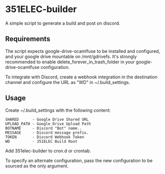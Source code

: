 # 351ELEC-builder
A simple script to generate a build and post on discord.

## Requirements
The script expects google-drive-ocamlfuse to be installed and configured, and your google drive mountable on /mnt/gdrivefs.  It's strongly recommended to enable delete_forever_in_trash_folder in your google-drive-ocamlfuse configuration.

To integrate with Discord, create a webhook integration in the destination channel and configure the URL as "WD" in ~/.build_settings.

## Usage
Create ~/.build_settings with the following content:
```
SHARED      - Google Drive Shared URL
UPLOAD_PATH - Google Drive Upload Path
BOTNAME     - Discord "Bot" name..
MESSAGE     - Discord message prefix.
TOKEN       - Discord Webhook Token
WD          - 351ELEC Build Root
```
Add 351elec-builder to cron.d or crontab.

To specify an alternate configuration, pass the new configuration to be sourced as the only argument.
